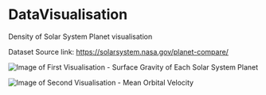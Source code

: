 # DataVisualisation
Density of Solar System Planet visualisation

Dataset Source link: https://solarsystem.nasa.gov/planet-compare/ 

![Image of First Visualisation - Surface Gravity of Each Solar System Planet](https://github.com/user-attachments/assets/8adcb0e2-3f24-4358-b2e5-7e06262c5f86)

![Image of Second Visualisation - Mean Orbital Velocity](https://github.com/user-attachments/assets/293f28b9-21e6-44c1-8089-780d5afba6c5)

